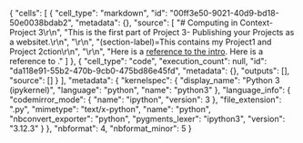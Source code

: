 {
 "cells": [
  {
   "cell_type": "markdown",
   "id": "00ff3e50-9021-40d9-bd18-50e0038bdab2",
   "metadata": {},
   "source": [
    "# Computing in Context- Project 3\r\n",
    "This is the first part of Project 3- Publishing your Projects as a websitet.\r\n",
    "\r\n",
    "(section-label)=This contains my Project1 and Project 2ction\r\n",
    "\r\n",
    "Here is a [reference to the intro](intro.md). Here is a reference to [](section-label)."
   ]
  },
  {
   "cell_type": "code",
   "execution_count": null,
   "id": "da118e91-55b2-470b-9cb0-475bd86e45fd",
   "metadata": {},
   "outputs": [],
   "source": []
  }
 ],
 "metadata": {
  "kernelspec": {
   "display_name": "Python 3 (ipykernel)",
   "language": "python",
   "name": "python3"
  },
  "language_info": {
   "codemirror_mode": {
    "name": "ipython",
    "version": 3
   },
   "file_extension": ".py",
   "mimetype": "text/x-python",
   "name": "python",
   "nbconvert_exporter": "python",
   "pygments_lexer": "ipython3",
   "version": "3.12.3"
  }
 },
 "nbformat": 4,
 "nbformat_minor": 5
}
